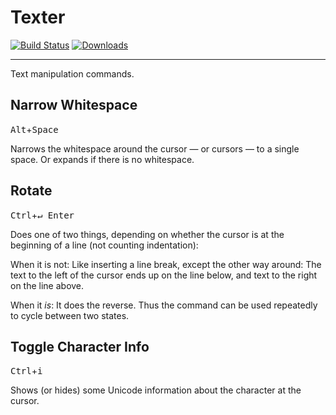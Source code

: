 # Texter #

[![Build Status](https://img.shields.io/travis/Munkei/atom-texter.svg?style=flat-square)](https://travis-ci.org/Munkei/atom-texter)
[![Downloads](https://img.shields.io/apm/dm/texter.svg?style=flat-square)](https://atom.io/packages/texter)

---

Text manipulation commands.

## Narrow Whitespace ##

<kbd>Alt</kbd>+<kbd>Space</kdb>

Narrows the whitespace around the cursor — or cursors — to a single space. Or
expands if there is no whitespace.

## Rotate ##

<kbd>Ctrl</kbd>+<kbd>↵&thinsp;Enter</kdb>

Does one of two things, depending on whether the cursor is at the beginning of a
line (not counting indentation):

When it is not: Like inserting a line break, except the other way around: The
text to the left of the cursor ends up on the line below, and text to the right
on the line above.

When it *is*: It does the reverse. Thus the command can be used repeatedly to
cycle between two states.

## Toggle Character Info ##

<kbd>Ctrl</kbd>+<kbd>i</kdb>

Shows (or hides) some Unicode information about the character at the cursor.
